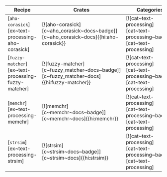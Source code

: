 | Recipe | Crates | Categories |
|--------|--------|------------|
| [`aho-corasick`][ex~text-processing-aho-corasick] | [![aho-corasick][c~aho_corasick~docs~badge]][c~aho_corasick~docs]{{hi:aho-corasick}} | [![cat~text-processing][cat~text-processing~badge]][cat~text-processing] |
| [`fuzzy-matcher`][ex~text-processing-fuzzy-matcher] | [![fuzzy-matcher][c~fuzzy_matcher~docs~badge]][c~fuzzy_matcher~docs]{{hi:fuzzy-matcher}} | [![cat~text-processing][cat~text-processing~badge]][cat~text-processing] |
| [`memchr`][ex~text-processing-memchr] | [![memchr][c~memchr~docs~badge]][c~memchr~docs]{{hi:memchr}} | [![cat~text-processing][cat~text-processing~badge]][cat~text-processing] |
| [`strsim`][ex~text-processing-strsim] | [![strsim][c~strsim~docs~badge]][c~strsim~docs]{{hi:strsim}} | [![cat~text-processing][cat~text-processing~badge]][cat~text-processing] |
